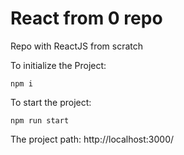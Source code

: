 # React from 0 repo

Repo with ReactJS from scratch


To initialize the Project:

```
npm i
```

To start the project:

```
npm run start
```

The project path: http://localhost:3000/